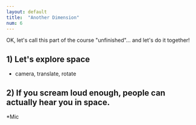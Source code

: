 ```yaml
---
layout: default
title:  "Another Dimension"
num: 6
---
```


OK, let's call this part of the course "unfinished"... and let's do it together!

## 1) Let's explore space
 * camera, translate, rotate


## 2) If you scream loud enough, people can actually hear you in space.
 *Mic
